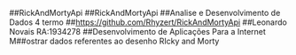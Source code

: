 ##RickAndMortyApi
##RickAndMortyApi
##Analise e Desenvolvimento de Dados 4 termo
##https://github.com/Rhyzert/RickAndMortyApi
##Leonardo Novais RA:1934278
##Desenvolvimento de Aplicações Para a Internet
M##ostrar dados referentes ao desenho RIcky and Morty
